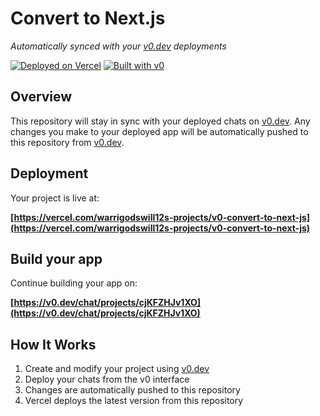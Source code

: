 # Convert to Next.js

*Automatically synced with your [v0.dev](https://v0.dev) deployments*

[![Deployed on Vercel](https://img.shields.io/badge/Deployed%20on-Vercel-black?style=for-the-badge&logo=vercel)](https://vercel.com/warrigodswill12s-projects/v0-convert-to-next-js)
[![Built with v0](https://img.shields.io/badge/Built%20with-v0.dev-black?style=for-the-badge)](https://v0.dev/chat/projects/cjKFZHJv1XO)

## Overview

This repository will stay in sync with your deployed chats on [v0.dev](https://v0.dev).
Any changes you make to your deployed app will be automatically pushed to this repository from [v0.dev](https://v0.dev).

## Deployment

Your project is live at:

**[https://vercel.com/warrigodswill12s-projects/v0-convert-to-next-js](https://vercel.com/warrigodswill12s-projects/v0-convert-to-next-js)**

## Build your app

Continue building your app on:

**[https://v0.dev/chat/projects/cjKFZHJv1XO](https://v0.dev/chat/projects/cjKFZHJv1XO)**

## How It Works

1. Create and modify your project using [v0.dev](https://v0.dev)
2. Deploy your chats from the v0 interface
3. Changes are automatically pushed to this repository
4. Vercel deploys the latest version from this repository